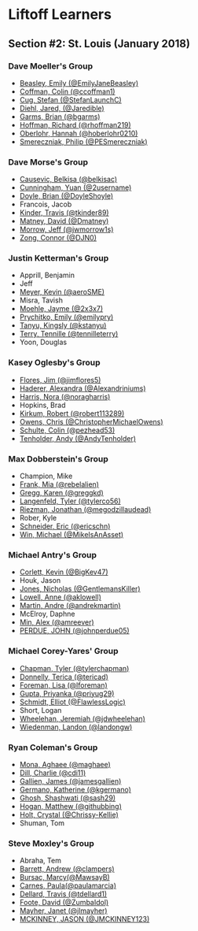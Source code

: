 # Liftoff Learners

## Section \#2: St. Louis (January 2018)

### Dave Moeller's Group
- [Beasley, Emily (@EmilyJaneBeasley)](https://github.com/EmilyJaneBeasley/liftoff-assignments)
- [Coffman, Colin (@ccoffman1)](https://github.com/ccoffman1/liftoff-assignments)
- [Cug, Stefan (@StefanLaunchC)](https://github.com/StefanLaunchC/liftoff-assignments)
- [Diehl, Jared, (@Jaredible)](https://github.com/Jaredible/liftoff-assignments)
- [Garms, Brian (@bgarms)](https://github.com/bgarms/liftoff-assignments)
- [Hoffman, Richard (@rhoffman219)](https://github.com/rhoffman219/liftoff-assignments)
- [Oberlohr, Hannah (@hoberlohr0210)](https://github.com/hoberlohr0210/liftoff-assignments)
- [Smereczniak, Philip (@PESmereczniak)](https://github.com/PESmereczniak/liftoff-assignments)

### Dave Morse's Group
- [Causevic, Belkisa (@belkisac)](https://github.com/belkisac/liftoff-assignments)
- [Cunningham, Yuan (@2username)](https://github.com/2usernam/liftoff-assignments.git)
- [Doyle, Brian (@DoyleShoyle)](https://github.com/DoyleShoyle/liftoff-assignments)
- Francois, Jacob
- [Kinder, Travis (@tkinder89)](https://github.com/tkinder89/liftoff-assignments)
- [Matney, David (@Dmatney)](https://github.com/Dmatney/liftoff-assignments)
- [Morrow, Jeff (@jwmorrow1s)](https://github.com/jwmorrow1s/liftoff-assignments)
- [Zong, Connor (@DJN0)](https://github.com/DJN0/liftoff-assignments.git)

### Justin Ketterman's Group
- Apprill, Benjamin
- Jeff
- [Meyer, Kevin (@aeroSME)](https://github.com/aeroSME/liftoff-assignments.git)
- Misra, Tavish
- [Moehle, Jayme (@2x3x7)](https://github.com/2x3x7/liftoff-assignments)
- [Prychitko, Emily (@emilypry)](https://github.com/emilypry/liftoff-assignments)
- [Tanyu, Kingsly (@kstanyu)](https://github.com/kstanyu/liftoff-assignments)
- [Terry, Tennille (@tennilleterry)](https://github.com/tennilleterry/liftoff-assignments)
- Yoon, Douglas

### Kasey Oglesby's Group
- [Flores, Jim (@jimflores5)](https://github.com/jimflores5/liftoff-assignments)
- [Haderer, Alexandra (@Alexandriniums)](https://github.com/Alexandriniums/liftoff-assignments)
- [Harris, Nora (@noragharris)](https://github.com/noragharris/liftoff-assignments)
- Hopkins, Brad
- [Kirkum, Robert (@robert113289)](https://github.com/robert113289/liftoff-assignments)
- [Owens, Chris (@ChristopherMichaelOwens)](https://github.com/ChristopherMichaelOwens/liftoff-assignments)
- [Schulte, Colin (@pezhead53)](https://github.com/pezhead53/liftoff-assignments)
- [Tenholder, Andy (@AndyTenholder)](https://github.com/AndyTenholder/liftoff-assignments)

### Max Dobberstein's Group
- Champion, Mike
- [Frank, Mia (@rebelalien)](https://github.com/rebelalien/liftoff-assignments)
- [Gregg, Karen (@greggkd)](https://github.com/greggkd/liftoff-assignments)
- [Langenfeld, Tyler (@tylerco56)](https://github.com/tylerco56/liftoff-assignments)
- [Riezman, Jonathan (@megodzillaudead)](https://github.com/MeGodzillaUDead/liftoff-assignments)
- Rober, Kyle
- [Schneider, Eric (@ericschn)](https://github.com/ericschn/liftoff-assignments)
- [Win, Michael (@MikeIsAnAsset)](https://github.com/MikeIsAnAsset/liftoff-assignments)

### Michael Antry's Group
- [Corlett, Kevin (@BigKev47)](https://github.com/BigKev47/liftoff-assignments)
- Houk, Jason
- [Jones, Nicholas (@GentlemansKiller)](https://github.com/GentlemansKiller/liftoff-assignments)
- [Lowell, Anne (@aklowell)](https://github.com/aklowell/liftoff-assignments)
- [Martin, Andre (@andrekmartin)](https://github.com/andrekmartin/liftoff-assignments)
- McElroy, Daphne
- [Min, Alex (@amreever)](https://github.com/amreever/liftoff-assignments)
- [PERDUE, JOHN (@johnperdue05)](https://github.com/johnperdue05/liftoff-assignments)

### Michael Corey-Yares' Group
- [Chapman, Tyler (@tylerchapman)](https://github.com/tylerchapman/liftoff-assignments)
- [Donnelly, Terica (@tericad)](https://github.com/tericad/liftoff-assignments)
- [Foreman, Lisa (@lforeman)](https://github.com/lforeman/liftoff-assignments.git)
- [Gupta, Priyanka (@priyug29)](https://github.com/priyug29/liftoff-assignments)
- [Schmidt, Elliot (@FlawlessLogic)](https://github.com/FlawlessLogic/liftoff-assignments)
- Short, Logan
- [Wheelehan, Jeremiah (@jdwheelehan)](https://github.com/jdwheelehan/liftoff-assignments)
- [Wiedenman, Landon (@landongw)](https://github.com/landongw/liftoff-assignments)

### Ryan Coleman's Group
- [Mona, Aghaee (@maghaee)](https://github.com/maghaee/liftoff-assignments)
- [Dill, Charlie (@cdi11)](https://github.com/cdi11/liftoff-assignments)
- [Gallien, James (@jamesgallien)](https://github.com/jamesgallien/liftoff-assignments)
- [Germano, Katherine (@kgermano)](https://github.com/kgermano/liftoff-assignments)
- [Ghosh, Shashwati (@sash29)](https://github.com/sash29/liftoff-assignments.git)
- [Hogan, Matthew (@githubbing)](https://github.com/githubbing/liftoff-assignments)
- [Holt, Crystal (@Chrissy-Kellie)](https://github.com/Chrissy-Kellie/liftoff-assignments)
- Shuman, Tom

### Steve Moxley's Group
- Abraha, Tem
- [Barrett, Andrew (@clampers)](https://github.com/clampers/liftoff-assignments)
- [Bursac, Marcy(@MawsayB)](https://github.com/MawsayB/liftoff-assignments)
- [Carnes, Paula(@paulamarcia)](https://github.com/paulamarcia/liftoff-assignments.git)
- [Dellard, Travis (@tdellard1)](https://github.com/tdellard1/liftoff-assignments)
- [Foote, David (@ZumbaIdol)](https://github.com/ZumbaIdol/liftoff-assignments)
- [Mayher, Janet (@jlmayher)](https://github.com/jlmayher/liftoff-assignments)
- [MCKINNEY, JASON (@JMCKINNEY123)](https://github.com/JMCKINNEY123/liftoff-assignments)
